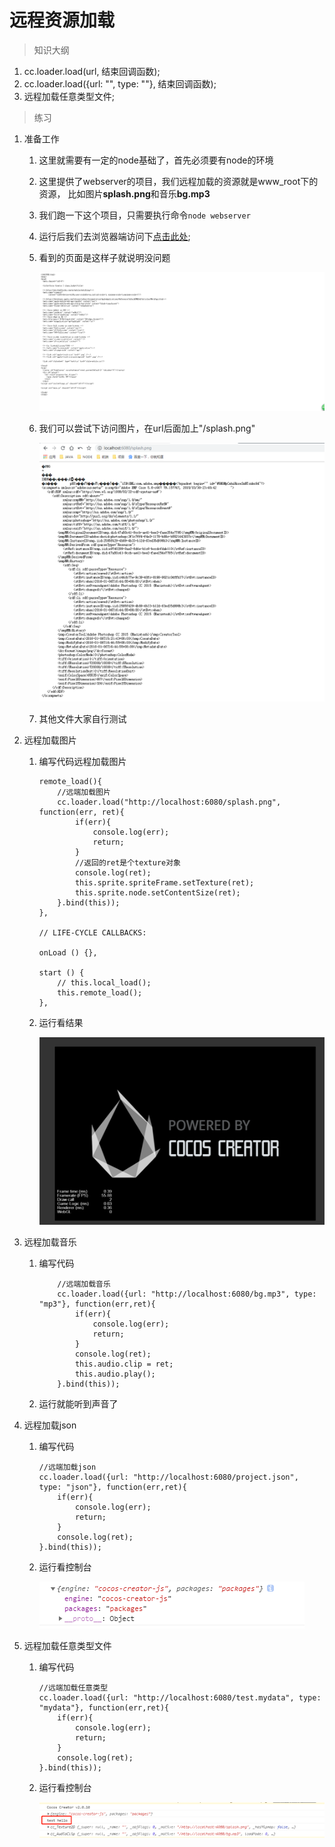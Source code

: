 # 远程资源加载 

> 知识大纲
1. cc.loader.load(url, 结束回调函数);
2. cc.loader.load({url: "", type: ""}, 结束回调函数);
3. 远程加载任意类型文件;

> 练习
1. 准备工作
    1. 这里就需要有一定的node基础了，首先必须要有node的环境
    2. 这里提供了webserver的项目，我们远程加载的资源就是www_root下的资源，
        比如图片**splash.png**和音乐**bg.mp3**
    3. 我们跑一下这个项目，只需要执行命令`node webserver` 
    4. 运行后我们去浏览器端访问下[点击此处](http://localhost:6080/);
    5. 看到的页面是这样子就说明没问题
    
        ![](./images/node环境跑项目.jpg)
        
    6. 我们可以尝试下访问图片，在url后面加上"/splash.png" 
    
        ![](./images/访问图片.jpg) 
     
    7. 其他文件大家自行测试
2. 远程加载图片
    1. 编写代码远程加载图片
        ```
        remote_load(){
            //远端加载图片
            cc.loader.load("http://localhost:6080/splash.png", function(err, ret){
                if(err){
                    console.log(err);
                    return;
                }
                //返回的ret是个texture对象
                console.log(ret);
                this.sprite.spriteFrame.setTexture(ret);
                this.sprite.node.setContentSize(ret);
            }.bind(this));
        },
    
        // LIFE-CYCLE CALLBACKS:
    
        onLoad () {},
    
        start () {
            // this.local_load();
            this.remote_load();
        },
        ```
    2. 运行看结果
        
        ![](./images/远程加载看结果.jpg)
 
 3. 远程加载音乐 
    1. 编写代码  
        ```
            //远端加载音乐
            cc.loader.load({url: "http://localhost:6080/bg.mp3", type: "mp3"}, function(err,ret){
                if(err){
                    console.log(err);
                    return;
                }
                console.log(ret);
                this.audio.clip = ret;
                this.audio.play();
            }.bind(this));
        ```
    2. 运行就能听到声音了  
 4. 远程加载json
    1. 编写代码
        ```
        //远端加载json
        cc.loader.load({url: "http://localhost:6080/project.json", type: "json"}, function(err,ret){
            if(err){
                console.log(err);
                return;
            }
            console.log(ret);
        }.bind(this));
        ```     
    2. 运行看控制台
    
        ![](./images/远端json.jpg) 
 
 5. 远程加载任意类型文件  
     1. 编写代码
         ```
         //远端加载任意类型
         cc.loader.load({url: "http://localhost:6080/test.mydata", type: "mydata"}, function(err,ret){
             if(err){
                 console.log(err);
                 return;
             }
             console.log(ret);
         }.bind(this));
         ```     
     2. 运行看控制台
     
         ![](./images/远程加载任意文件.jpg)            